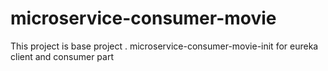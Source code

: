 # microservice-consumer-movie
This project is base project .
microservice-consumer-movie-init for eureka client and consumer part
